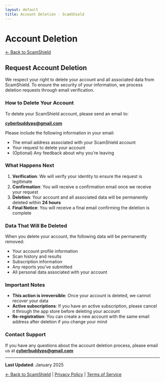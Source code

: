 ```yaml
---
layout: default
title: Account Deletion - ScamShield
---
```


# Account Deletion

[← Back to ScamShield](index)

## Request Account Deletion

We respect your right to delete your account and all associated data from ScamShield. To ensure the security of your information, we process deletion requests through email verification.

### How to Delete Your Account

To delete your ScamShield account, please send an email to:

**cyberbuddyps@gmail.com**

Please include the following information in your email:
- The email address associated with your ScamShield account
- Your request to delete your account
- (Optional) Any feedback about why you're leaving

### What Happens Next

1. **Verification**: We will verify your identity to ensure the request is legitimate
2. **Confirmation**: You will receive a confirmation email once we receive your request
3. **Deletion**: Your account and all associated data will be permanently deleted within **24 hours**
4. **Final Notice**: You will receive a final email confirming the deletion is complete

### Data That Will Be Deleted

When you delete your account, the following data will be permanently removed:
- Your account profile information
- Scan history and results
- Subscription information
- Any reports you've submitted
- All personal data associated with your account

### Important Notes

- **This action is irreversible**: Once your account is deleted, we cannot recover your data
- **Active subscriptions**: If you have an active subscription, please cancel it through the app store before deleting your account
- **Re-registration**: You can create a new account with the same email address after deletion if you change your mind

### Contact Support

If you have any questions about the account deletion process, please email us at **cyberbuddyps@gmail.com**

---

**Last Updated**: January 2025

[← Back to ScamShield](index) | [Privacy Policy](privacy-policy) | [Terms of Service](terms-of-service)